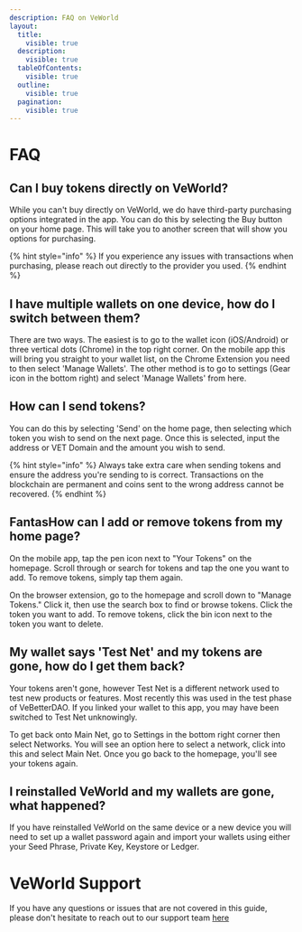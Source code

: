 ```yaml
---
description: FAQ on VeWorld
layout:
  title:
    visible: true
  description:
    visible: true
  tableOfContents:
    visible: true
  outline:
    visible: true
  pagination:
    visible: true
---
```


# FAQ

## Can I buy tokens directly on VeWorld?
While you can't buy directly on VeWorld, we do have third-party purchasing options integrated in the app. You can do this by selecting the Buy button on your home page. This will take you to another screen that will show you options for purchasing.

{% hint style="info" %}
If you experience any issues with transactions when purchasing, please reach out directly to the provider you used.
{% endhint %}

## I have multiple wallets on one device, how do I switch between them?
There are two ways. The easiest is to go to the wallet icon (iOS/Android) or three vertical dots (Chrome) in the top right corner. On the mobile app this will bring you straight to your wallet list, on the Chrome Extension you need to then select 'Manage Wallets'. The other method is to go to settings (Gear icon in the bottom right) and select 'Manage Wallets' from here.

## How can I send tokens?
You can do this by selecting 'Send' on the home page, then selecting which token you wish to send on the next page. Once this is selected, input the address or VET Domain and the amount you wish to send. 

{% hint style="info" %}
Always take extra care when sending tokens and ensure the address you're sending to is correct. Transactions on the blockchain are permanent and coins sent to the wrong address cannot be recovered.
{% endhint %}

## FantasHow can I add or remove tokens from my home page?
On the mobile app, tap the pen icon next to "Your Tokens" on the homepage. Scroll through or search for tokens and tap the one you want to add. To remove tokens, simply tap them again.

On the browser extension, go to the homepage and scroll down to "Manage Tokens." Click it, then use the search box to find or browse tokens. Click the token you want to add. To remove tokens, click the bin icon next to the token you want to delete.

## My wallet says 'Test Net' and my tokens are gone, how do I get them back?
Your tokens aren't gone, however Test Net is a different network used to test new products or features. Most recently this was used in the test phase of VeBetterDAO. If you linked your wallet to this app, you may have been switched to Test Net unknowingly.

To get back onto Main Net, go to Settings in the bottom right corner then select Networks. You will see an option here to select a network, click into this and select Main Net. Once you go back to the homepage, you'll see your tokens again.

## I reinstalled VeWorld and my wallets are gone, what happened?
If you have reinstalled VeWorld on the same device or a new device you will need to set up a wallet password again and import your wallets using either your Seed Phrase, Private Key, Keystore or Ledger. 

# VeWorld Support
If you have any questions or issues that are not covered in this guide, please don't hesitate to reach out to our support team [here](https://support.veworld.com/support/home) 